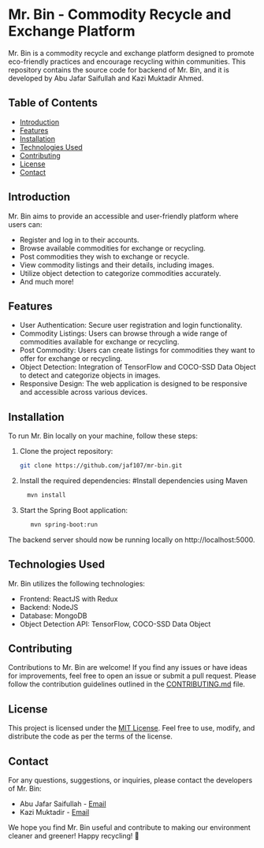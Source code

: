 # Mr. Bin - Commodity Recycle and Exchange Platform


Mr. Bin is a commodity recycle and exchange platform designed to promote eco-friendly practices and encourage recycling within communities. This repository contains the source code for backend of Mr. Bin, and it is developed by Abu Jafar Saifullah and Kazi Muktadir Ahmed.

## Table of Contents

- [Introduction](#introduction)
- [Features](#features)
- [Installation](#installation)
- [Technologies Used](#technologies-used)
- [Contributing](#contributing)
- [License](#license)
- [Contact](#contact)

## Introduction

Mr. Bin aims to provide an accessible and user-friendly platform where users can:

- Register and log in to their accounts.
- Browse available commodities for exchange or recycling.
- Post commodities they wish to exchange or recycle.
- View commodity listings and their details, including images.
- Utilize object detection to categorize commodities accurately.
- And much more!

## Features

- User Authentication: Secure user registration and login functionality.
- Commodity Listings: Users can browse through a wide range of commodities available for exchange or recycling.
- Post Commodity: Users can create listings for commodities they want to offer for exchange or recycling.
- Object Detection: Integration of TensorFlow and COCO-SSD Data Object to detect and categorize objects in images.
- Responsive Design: The web application is designed to be responsive and accessible across various devices.

## Installation

To run Mr. Bin locally on your machine, follow these steps:

1. Clone the project repository:

   ```bash
   git clone https://github.com/jaf107/mr-bin.git
   ```
2. Install the required dependencies:
  #Install dependencies using Maven

    ```bash
      mvn install
    ```
3. Start the Spring Boot application:
   ```bash
      mvn spring-boot:run
    ```
The backend server should now be running locally on http://localhost:5000.


## Technologies Used

Mr. Bin utilizes the following technologies:

- Frontend: ReactJS with Redux
- Backend: NodeJS
- Database: MongoDB
- Object Detection API: TensorFlow, COCO-SSD Data Object

## Contributing

Contributions to Mr. Bin are welcome! If you find any issues or have ideas for improvements, feel free to open an issue or submit a pull request. Please follow the contribution guidelines outlined in the [CONTRIBUTING.md](CONTRIBUTING.md) file.

## License

This project is licensed under the [MIT License](LICENSE). Feel free to use, modify, and distribute the code as per the terms of the license.

## Contact

For any questions, suggestions, or inquiries, please contact the developers of Mr. Bin:

- Abu Jafar Saifullah - [Email](mailto:bsse1109@iit.du.ac.bd)
- Kazi Muktadir - [Email](mailto:bsse1111@iit.du.ac.bd)


We hope you find Mr. Bin useful and contribute to making our environment cleaner and greener! Happy recycling! 🌱
